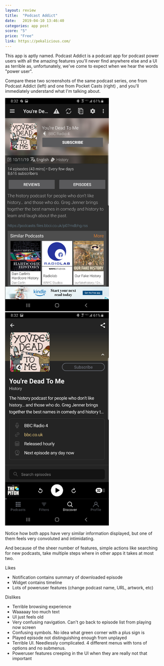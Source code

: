 ```yaml
---
layout: review
title:  "Podcast Addict"
date:   2019-04-10 13:46:40
categories: app post
score: "5"
price: "Free"
link: https://pekalicious.com/
---
```

This app is aptly named. Podcast Addict is a podcast app for podcast power users with all the amazing features you'll never find anywhere else and a UI as terrible as, unfortunately, we've come to expect when we hear the words "power user".

Compare these two screenshots of the same podcast series, one from Podcast Addict (left) and one from Pocket Casts (right) , and you'll immediately understand what I'm talking about.

<div class="text-center my-4">
  <img width="340" src="/assets/img/podcastaddict-podcast.jpg">
  <img width="340" src="/assets/img/pocketcasts-podcast.jpg">
</div>

Notice how both apps have very similar information displayed, but one of them feels very convoluted and intimidating.

And because of the sheer number of features, simple actions like searching for new podcasts, take multiple steps where in other apps it takes at most two. 

Likes
- Notification contains summary of downloaded episode
- Widget contains timeline
- Lots of poweruser features (change podcast name, URL, artwork, etc)

Dislikes
- Terrible browsing experience
- Waaaaay too much text
- UI just feels old
- Very confusing navigation. Can't go back to episode list from playing now screen
- Confusing symbols. No idea what green corner with a plus sign is
- Played episode not distinguishing enough from unplayed
- Terrible UI. Needlessly complicated. 4 different menus with tons of options and no submenus.
- Poweruser features creeping in the UI when they are really not that important